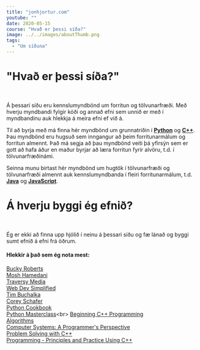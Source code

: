```yaml
---
title: "jonhjortur.com"
youtube: ""
date: 2020-05-15
course: "Hvað er þessi síða?"
image: ../../images/aboutThumb.png
tags:
  - "Um síðuna"
---
```

# "Hvað er þessi síða?"
<br>

Á þessari síðu eru kennslumyndbönd um forritun og tölvunarfræði. Með hverju myndbandi fylgir kóði og annað efni sem unnið er með í myndbandinu auk hlekkja á meira efni ef við á.

Til að byrja með má finna hér myndbönd um grunnatriðin í __[Python](https://www.python.org/)__ og __[C++](https://www.cplusplus.com/)__. Þau myndbönd eru hugsuð sem inngangur að þeim forritunarmálum og forritun almennt. Það má segja að þau myndbönd veiti þá yfirsýn sem er gott að hafa áður en maður byrjar að læra forritun fyrir alvöru, t.d. í tölvunarfræðinámi.

Seinna munu birtast hér myndbönd um hugtök í tölvunarfræði og tölvunarfræði almennt auk kennslumyndbanda í fleiri forritunarmálum, t.d. __[Java](https://www.java.com/en/)__ og __[JavaScript](https://www.javascript.com/)__.

# Á hverju byggi ég efnið?
<br>

Ég er ekki að finna upp hjólið í neinu á þessari síðu og fæ lánað og byggi sumt efnið á efni frá öðrum.

#### Hlekkir á það sem ég nota mest:

[Bucky Roberts](https://www.youtube.com/user/thenewboston)<br>
[Mosh Hamedani](https://www.youtube.com/ushttps://programmingwithmosh.com/)<br>
[Traversy Media](https://www.traversymedia.com/)<br>
[Web Dev Simplified](https://courses.webdevsimplified.com/)<br>
[Tim Buchalka](https://www.timbuchalka.com/)<br>
[Corey Schafer](https://coreyms.com/) <br>
[Python Cookbook](http://shop.oreilly.com/product/0636920027072.do)<br>
[Python Masterclass](https://www.udemy.com/course/python-the-complete-python-developer-course/?gclid=CjwKCAjw5Ij2BRBdEiwA0Frc9RDjEor7Glw3ssJmthVYegqZ6VvRzPpmjWYuplwfwI1X1_m5Pfvh9hoCDJsQAvD_BwE&matchtype=b&utm_campaign=Python_v.PROF_la.EN_cc.ROW_ti.7380&utm_content=deal4584&utm_medium=udemyads&utm_source=adwords&utm_term=_._ag_85724077624_._ad_428734577217_._kw__._de_c_._dm__._pl__._ti_dsa-774930046209_._li_1010294_._pd__._)<br>
[Beginning C++ Programming](https://www.udemy.com/course/beginning-c-plus-plus-programming/)<br>
[Algorithms](https://algs4.cs.princeton.edu/home/)<br>
[Computer Systems: A Programmer's Perspective](https://www.pearson.com/uk/educators/higher-education-educators/program/Bryant-Computer-Systems-A-Programmer-s-Perspective-with-Mastering-Engineering-Global-Edition-3rd-Edition/PGM1091121.html)<br>
[Problem Solving with C++](https://www.pearson.com/us/higher-education/program/Savitch-Problem-Solving-with-C-Plus-My-Lab-Programming-with-Pearson-e-Text-Access-Card-Package-10th-Edition/PGM1743309.html)<br>
[Programming - Principles and Practice Using C++](http://stroustrup.com/Programming/)<br>